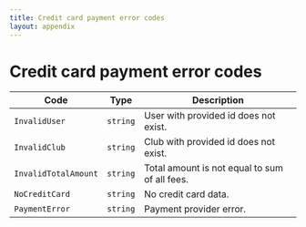```yaml
---
title: Credit card payment error codes
layout: appendix
---
```


# Credit card payment error codes

Code       			| Type      | Description
--------------------|-----------|----------------------------------------------
`InvalidUser`  		|`string`   | User with provided id does not exist.
`InvalidClub`  		|`string`   | Club with provided id does not exist.
`InvalidTotalAmount`|`string`   | Total amount is not equal to 	sum of all fees.
`NoCreditCard`  	|`string`   | No credit card data.
`PaymentError`  	|`string`   | Payment provider error.


